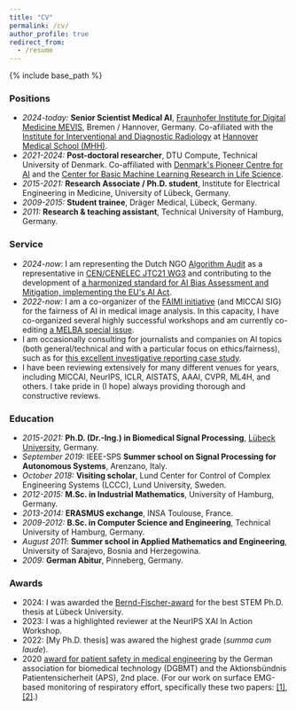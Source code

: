 ```yaml
---
title: "CV"
permalink: /cv/
author_profile: true
redirect_from:
  - /resume
---
```


{% include base_path %}

### Positions
* *2024-today:* **Senior Scientist Medical AI**, [Fraunhofer Institute for Digital Medicine MEVIS](https://www.mevis.fraunhofer.de/), Bremen / Hannover, Germany. Co-afiliated with the [Institute for Interventional and Diagnostic Radiology](https://www.mhh.de/institut-fuer-diagnostische-und-interventionelle-radiologie) at [Hannover Medical School (MHH)](https://www.mhh.de/en/).
* *2021-2024:* **Post-doctoral researcher**, DTU Compute, Technical University of Denmark. Co-affiliated with [Denmark's Pioneer Centre for AI](https://aicentre.dk/) and the [Center for Basic Machine Learning Research in Life Science](https://mlls.dk/).
* *2015-2021:* **Research Associate / Ph.D. student**, Institute for Electrical Engineering in Medicine, University of Lübeck, Germany.
* *2009-2015:* **Student trainee**, Dräger Medical, Lübeck, Germany.
* *2011:* **Research & teaching assistant**, Technical University of Hamburg, Germany.

### Service
* *2024-now*: I am representing the Dutch NGO [Algorithm Audit](https://algorithmaudit.eu/) as a representative in [CEN/CENELEC JTC21 WG3](https://jtc21.eu/working-groups/) and contributing to the development of [a harmonized standard for AI Bias Assessment and Mitigation, implementing the EU's AI Act](https://standards.cencenelec.eu/dyn/www/f?p=205:110:0::::FSP_PROJECT,FSP_LANG_ID:80353,25&cs=18339D53B8C5ECC6D02462B4E4B20EDBB).
* *2022-now:* I am a co-organizer of the [FAIMI initiative](https://faimi-workshop.github.io) (and MICCAI SIG) for the fairness of AI in medical image analysis. In this capacity, I have co-organized several highly successful workshops and am currently co-editing [a MELBA special issue](https://faimi-workshop.github.io/2024-melba/).
* I am occasionally consulting for journalists and companies on AI topics (both general/technical and with a particular focus on ethics/fairness), such as for [this excellent investigative reporting case study](https://www.lighthousereports.com/methodology/sweden-ai-methodology/).
* I have been reviewing extensively for many different venues for years, including MICCAI, NeurIPS, ICLR, AISTATS, AAAI, CVPR, ML4H, and others. I take pride in (I hope) always providing thorough and constructive reviews.

### Education
* *2015-2021:* **Ph.D. (Dr.-Ing.) in Biomedical Signal Processing**, [Lübeck University](https://www.uni-luebeck.de/en/university/university.html), Germany.
* *September 2019:* IEEE-SPS **Summer school on Signal Processing for Autonomous Systems**, Arenzano, Italy.
* *October 2018:* **Visiting scholar**, Lund Center for Control of Complex Engineering Systems (LCCC), Lund University, Sweden.
* *2012-2015:* **M.Sc. in Industrial Mathematics**, University of Hamburg, Germany.
* *2013-2014:* **ERASMUS exchange**, INSA Toulouse, France.
* *2009-2012:* **B.Sc. in Computer Science and Engineering**, Technical University of Hamburg, Germany.
* *August 2011*: **Summer school in Applied Mathematics and Engineering**, University of Sarajevo, Bosnia and Herzegowina.
* *2009:* **German Abitur**, Pinneberg, Germany.

### Awards
* 2024: I was awarded the [Bernd-Fischer-award](https://www.uni-luebeck.de/aktuelles/die-preise-der-universitaet/bernd-fischer-preis.html?draft=1) for the best STEM Ph.D. thesis at Lübeck University.
* 2023: I was a highlighted reviewer at the NeurIPS XAI In Action Workshop.
* 2022: [My Ph.D. thesis] was awared the highest grade (_summa cum laude_).
* 2020 [award for patient safety in medical engineering](https://www.ime.uni-luebeck.de/service/aktuelles/news/article/eike-petersen-receives-award-for-patient-safety-in-medical-engineering.html) by the German association for biomedical technology (DGBMT) and the Aktionsbündnis Patientensicherheit (APS), 2nd place. (For our work on surface EMG-based monitoring of respiratory effort, specifically these two papers: [[1]](https://ieeexplore.ieee.org/document/8988257), [[2]](https://www.sciencedirect.com/science/article/pii/S2405896320309654).)
